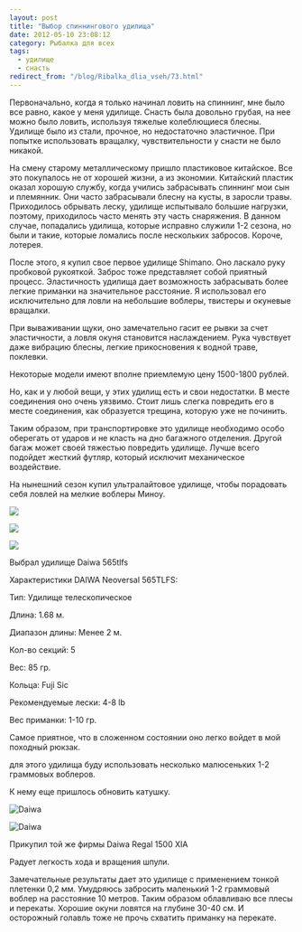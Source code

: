 ```yaml
---
layout: post
title: "Выбор спиннингового удилища"
date: 2012-05-10 23:08:12
category: Рыбалка для всех
tags:
  - удилище
  - снасть
redirect_from: "/blog/Ribalka_dlia_vseh/73.html"
---
```

Первоначально, когда я только начинал ловить на спиннинг, мне было все
равно, какое у меня удилище. Снасть была довольно грубая, на нее можно
было ловить, используя тяжелые колеблющиеся блесны. Удилище было из
стали, прочное, но недостаточно эластичное. При попытке использовать
вращалку, чувствительности у снасти не было никакой.

На смену старому металлическому пришло пластиковое китайское. Все это
покупалось не от хорошей жизни, а из экономии. Китайский пластик оказал
хорошую службу, когда учились забрасывать спиннинг мои сын и племянник.
Они часто забрасывали блесну на кусты, в заросли травы. Приходилось
обрывать леску, удилище испытывало большие нагрузки, поэтому,
приходилось часто менять эту часть снаряжения. В данном случае,
попадались удилища, которые исправно служили 1-2 сезона, но были и
такие, которые ломались после нескольких забросов. Короче, лотерея.

После этого, я купил свое первое удилище Shimano. Оно ласкало руку
пробковой рукояткой. Заброс тоже представляет собой приятный процесс.
Эластичность удилища дает возможность забрасывать более легкие приманки
на значительное расстояние. Я использовал его исключительно для ловли на
небольшие воблеры, твистеры и окуневые вращалки.

При вываживании щуки, оно замечательно гасит ее рывки за счет
эластичности, а ловля окуня становится наслаждением. Рука чувствует даже
вибрацию блесны, легкие прикосновения к водной траве, поклевки.

Некоторые модели имеют вполне приемлемую цену 1500-1800 рублей.

Но, как и у любой вещи, у этих удилищ есть и свои недостатки. В месте
соединения оно очень уязвимо. Стоит лишь слегка повредить его в месте
соединения, как образуется трещина, которую уже не починить.

Таким образом, при транспортировке это удилище необходимо особо
оберегать от ударов и не класть на дно багажного отделения. Другой багаж
может своей тяжестью повредить удилище. Лучше всего подойдет жесткий
футляр, который исключит механическое воздействие.

На нынешний сезон купил ультралайтовое удилище, чтобы порадовать себя
ловлей на мелкие воблеры Миноу.

![](http://fishingguru.ru/uploads/images/00/00/01/2012/05/29/0963c4.jpg)

![](http://fishingguru.ru/uploads/images/00/00/01/2012/05/29/a67874.jpg)

![](http://fishingguru.ru/uploads/images/00/00/01/2012/05/29/1de850.jpg)

Выбрал удилище Daiwa 565tlfs

Характеристики DAIWA Neoversal 565TLFS:

Тип: Удилище телескопическое

Длина: 1.68 м.

Диапазон длины: Менее 2 м.

Кол-во секций: 5

Вес: 85 гр.

Кольца: Fuji Sic

Рекомендуемые лески: 4-8 lb

Вес приманки: 1-10 гр.

Самое приятное, что в сложенном состоянии оно легко войдет в мой
походный рюкзак.

для этого удилища буду использовать несколько малюсеньких 1-2 граммовых
воблеров.

К нему еще пришлось обновить катушку.

![Daiwa](http://fishingguru.ru/uploads/images/00/00/01/2013/05/19/20837e.jpg)

![Daiwa](http://fishingguru.ru/uploads/images/00/00/01/2013/05/19/fd998e.jpg)

Прикупил той же фирмы Daiwa Regal 1500 XIA

Радует легкость хода и вращения шпули.

Замечательные результаты дает это удилище с применением тонкой плетенки
0,2 мм. Умудряюсь забросить маленький 1-2 граммовый воблер на расстояние
10 метров. Таким образом облавливаю все плесы и перекаты. Хорошие окуни
ловятся на глубине 30-40 см. И осторожный голавль тоже не прочь схватить
приманку на перекате.
